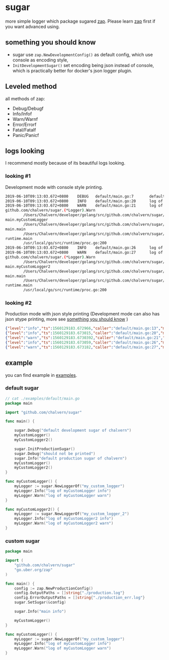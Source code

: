 # sugar
more simple logger which package sugared [zap](https://github.com/uber-go/zap).
Please learn [zap](https://github.com/uber-go/zap) first if you want advanced using.


## something you should know

* sugar use `zap.NewDevelopmentConfig()` as default config, which use console as encoding style,
* `InitDevelopmentSugar()` set encoding being json instead of console,  which is practically better for docker's json logger plugin.


## Leveled method

all methods of zap:

* Debug/Debugf
* Info/Infof
* Warn/Warnf
* Error/Errorf
* Fatal/Fatalf
* Panic/Panicf

## logs looking
I recommend mostly because of its beautiful logs looking.

### looking #1
Development mode with console style printing.

```bash
2019-06-10T09:13:03.672+0800    DEBUG   default/main.go:7       default development sugar of chalvern   {"unit": "main"}
2019-06-10T09:13:03.672+0800    INFO    default/main.go:20      log of myCustomLogger info      {"unit": "my_custom_logger"}
2019-06-10T09:13:03.672+0800    WARN    default/main.go:21      log of myCustomLogger warn      {"unit": "my_custom_logger"}
github.com/chalvern/sugar.(*Logger).Warn
        /Users/Chalvern/developer/golang/src/github.com/chalvern/sugar/logger.go:51
main.myCustomLogger
        /Users/Chalvern/developer/golang/src/github.com/chalvern/sugar/examples/default/main.go:21
main.main
        /Users/Chalvern/developer/golang/src/github.com/chalvern/sugar/examples/default/main.go:8
runtime.main
        /usr/local/go/src/runtime/proc.go:200
2019-06-10T09:13:03.672+0800    INFO    default/main.go:26      log of myCustomLogger2 info     {"unit": "my_custom_logger_2"}
2019-06-10T09:13:03.672+0800    WARN    default/main.go:27      log of myCustomLogger2 warn     {"unit": "my_custom_logger_2"}
github.com/chalvern/sugar.(*Logger).Warn
        /Users/Chalvern/developer/golang/src/github.com/chalvern/sugar/logger.go:51
main.myCustomLogger2
        /Users/Chalvern/developer/golang/src/github.com/chalvern/sugar/examples/default/main.go:27
main.main
        /Users/Chalvern/developer/golang/src/github.com/chalvern/sugar/examples/default/main.go:9
runtime.main
        /usr/local/go/src/runtime/proc.go:200
```

### looking #2

Production mode with json style printing (Development mode can also has json stype printing, more see [something you should know](#something-you-should-know) )

```json
{"level":"info","ts":1560129183.672966,"caller":"default/main.go:13","msg":"default production sugar of chalvern","unit":"main"}
{"level":"info","ts":1560129183.673015,"caller":"default/main.go:20","msg":"log of myCustomLogger info","unit":"my_custom_logger"}
{"level":"warn","ts":1560129183.6730392,"caller":"default/main.go:21","msg":"log of myCustomLogger warn","unit":"my_custom_logger"}
{"level":"info","ts":1560129183.673059,"caller":"default/main.go:26","msg":"log of myCustomLogger2 info","unit":"my_custom_logger_2"}
{"level":"warn","ts":1560129183.673182,"caller":"default/main.go:27","msg":"log of myCustomLogger2 warn","unit":"my_custom_logger_2"}
```

## example

you can find example in [examples](./examples).


### default sugar
```go
// cat ./examples/default/main.go
package main

import "github.com/chalvern/sugar"

func main() {

	sugar.Debug("default development sugar of chalvern")
	myCustomLogger()
	myCustomLogger2()

	sugar.InitProductionSugar()
	sugar.Debug("should not be printed")
	sugar.Info("default production sugar of chalvern")
	myCustomLogger()
	myCustomLogger2()
}

func myCustomLogger() {
	myLogger := sugar.NewLoggerOf("my_custom_logger")
	myLogger.Info("log of myCustomLogger info")
	myLogger.Warn("log of myCustomLogger warn")
}

func myCustomLogger2() {
	myLogger := sugar.NewLoggerOf("my_custom_logger_2")
	myLogger.Info("log of myCustomLogger2 info")
	myLogger.Warn("log of myCustomLogger2 warn")
}
```

### custom sugar

```go
package main

import (
	"github.com/chalvern/sugar"
	"go.uber.org/zap"
)

func main() {
	config := zap.NewProductionConfig()
	config.OutputPaths = []string{"./production.log"}
	config.ErrorOutputPaths = []string{"./production_err.log"}
	sugar.SetSugar(&config)

	sugar.Info("main info")

	myCustomLogger()
}

func myCustomLogger() {
	myLogger := sugar.NewLoggerOf("my_custom_logger")
	myLogger.Info("log of myCustomLogger info")
	myLogger.Warn("log of myCustomLogger warn")
}

```